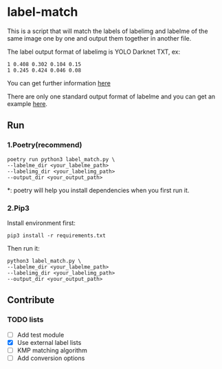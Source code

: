 # label-match

This is a script that will match the labels of labelimg and labelme of the same image one by one and output them
together in another file.

The label output format of labelimg is YOLO Darknet TXT, ex:

```
1 0.408 0.302 0.104 0.15
1 0.245 0.424 0.046 0.08
```

You can get further information [here](https://roboflow.com/formats/yolo-darknet-txt)

There are only one standard output format of labelme and you can get an
example [here](https://github.com/wkentaro/labelme/blob/main/examples/tutorial/apc2016_obj3.json).

## Run

### 1.Poetry(recommend)

```shell
poetry run python3 label_match.py \
--labelme_dir <your_labelme_path>
--labelimg_dir <your_labelimg_path>
--output_dir <your_output_path>
```

*: poetry will help you install dependencies when you first run it.

### 2.Pip3

Install environment first:

```shell
pip3 install -r requirements.txt
```

Then run it:

```shell
python3 label_match.py \
--labelme_dir <your_labelme_path>
--labelimg_dir <your_labelimg_path>
--output_dir <your_output_path>
```

## Contribute

### TODO lists

- [ ] Add test module
- [x] Use external label lists
- [ ] KMP matching algorithm
- [ ] Add conversion options
